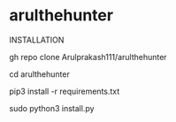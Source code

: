 # arulthehunter
INSTALLATION

gh repo clone Arulprakash111/arulthehunter

cd arulthehunter

pip3 install -r requirements.txt

sudo python3 install.py
